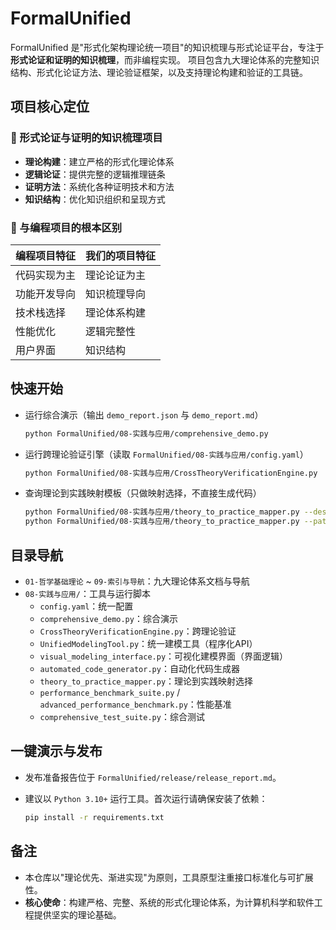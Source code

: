 # FormalUnified

FormalUnified 是"形式化架构理论统一项目"的知识梳理与形式论证平台，专注于**形式论证和证明的知识梳理**，而非编程实现。
项目包含九大理论体系的完整知识结构、形式化论证方法、理论验证框架，以及支持理论构建和验证的工具链。

## 项目核心定位

### 🎯 形式论证与证明的知识梳理项目

- **理论构建**：建立严格的形式化理论体系
- **逻辑论证**：提供完整的逻辑推理链条  
- **证明方法**：系统化各种证明技术和方法
- **知识结构**：优化知识组织和呈现方式

### 🔬 与编程项目的根本区别

| 编程项目特征 | 我们的项目特征 |
|-------------|---------------|
| 代码实现为主 | 理论论证为主 |
| 功能开发导向 | 知识梳理导向 |
| 技术栈选择 | 理论体系构建 |
| 性能优化 | 逻辑完整性 |
| 用户界面 | 知识结构 |

## 快速开始

- 运行综合演示（输出 `demo_report.json` 与 `demo_report.md`）

  ```bash
  python FormalUnified/08-实践与应用/comprehensive_demo.py
  ```

- 运行跨理论验证引擎（读取 `FormalUnified/08-实践与应用/config.yaml`）

  ```bash
  python FormalUnified/08-实践与应用/CrossTheoryVerificationEngine.py
  ```

- 查询理论到实践映射模板（只做映射选择，不直接生成代码）

  ```bash
  python FormalUnified/08-实践与应用/theory_to_practice_mapper.py --describe
  python FormalUnified/08-实践与应用/theory_to_practice_mapper.py --pattern state_machine --language rust
  ```

## 目录导航

- `01-哲学基础理论` ~ `09-索引与导航`：九大理论体系文档与导航
- `08-实践与应用/`：工具与运行脚本
  - `config.yaml`：统一配置
  - `comprehensive_demo.py`：综合演示
  - `CrossTheoryVerificationEngine.py`：跨理论验证
  - `UnifiedModelingTool.py`：统一建模工具（程序化API）
  - `visual_modeling_interface.py`：可视化建模界面（界面逻辑）
  - `automated_code_generator.py`：自动化代码生成器
  - `theory_to_practice_mapper.py`：理论到实践映射选择
  - `performance_benchmark_suite.py` / `advanced_performance_benchmark.py`：性能基准
  - `comprehensive_test_suite.py`：综合测试

## 一键演示与发布

- 发布准备报告位于 `FormalUnified/release/release_report.md`。
- 建议以 `Python 3.10+` 运行工具。首次运行请确保安装了依赖：

  ```bash
  pip install -r requirements.txt
  ```

## 备注

- 本仓库以"理论优先、渐进实现"为原则，工具原型注重接口标准化与可扩展性。
- **核心使命**：构建严格、完整、系统的形式化理论体系，为计算机科学和软件工程提供坚实的理论基础。

